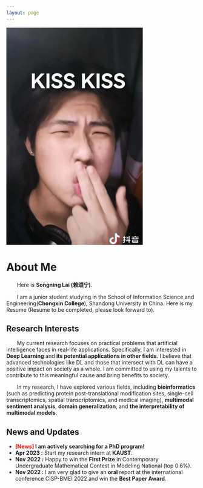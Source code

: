 ```yaml
---
layout: page
---
```


<img src="./1156.jpg" class="floatpic" width="360" height="574">

# About Me

&emsp;&emsp;Here is **Songning Lai (赖颂宁)**.

&emsp;&emsp;I am a junior student studying in the School of Information Science and Engineering(**Chongxin College**), Shandong University in China. Here is my Resume (Resume to be completed, please look forward to).

## Research Interests

&emsp;&emsp;My current research focuses on practical problems that artificial intelligence faces in real-life applications. Specifically, I am interested in **Deep Learning** and **its potential applications in other fields**. I believe that advanced technologies like DL and those that intersect with DL can have a positive impact on society as a whole. I am committed to using my talents to contribute to this meaningful cause and bring benefits to society.

&emsp;&emsp;In my research, I have explored various fields, including **bioinformatics** (such as predicting protein post-translational modification sites, single-cell transcriptomics, spatial transcriptomics, and medical imaging), **multimodal sentiment analysis**, **domain generalization**, and **the interpretability of multimodal models**.

## News and Updates

- **<font color='red'>[News]</font> I am actively searching for a PhD program!**
- **Apr 2023 :** Start my research intern at **KAUST**.
- **Nov 2022 :** Happy to win the **First Prize** in Contemporary Undergraduate Mathematical Contest in Modeling National (top 0.6%).
- **Nov 2022 :** I am very glad to give an **oral** report at the international conference CISP-BMEI 2022 and win the **Best Paper Award**.

